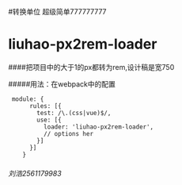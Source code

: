 #转换单位 超级简单777777777
# liuhao-px2rem-loader
####把项目中的大于1的px都转为rem,设计稿是宽750

#####用法：在webpack中的配置

```
 module: {
      rules: [{
        test: /\.(css|vue)$/,
        use: [{
          loader: 'liuhao-px2rem-loader',
          // options her
        }]
      }]
    }
  ```
  ###### 刘浩2561179983
